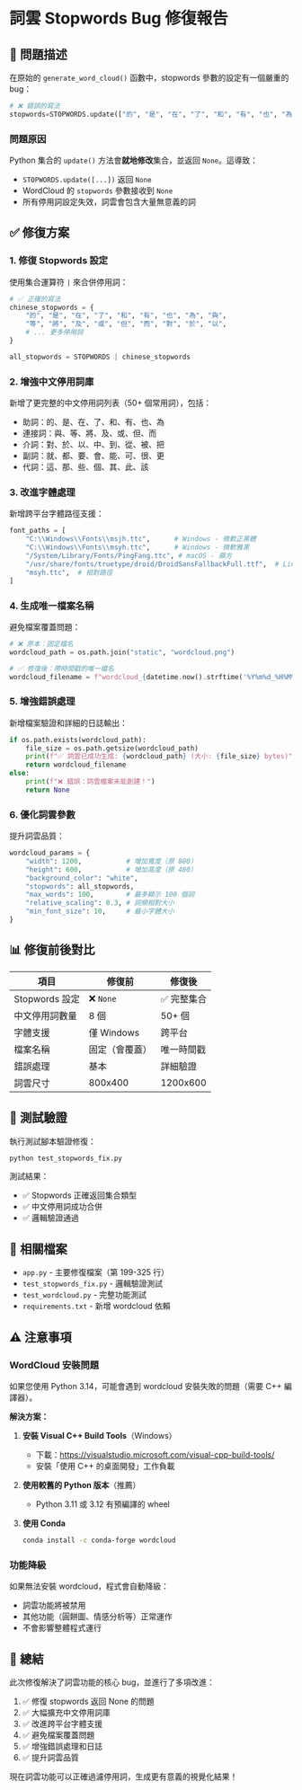# 詞雲 Stopwords Bug 修復報告

## 🐛 問題描述

在原始的 `generate_word_cloud()` 函數中，stopwords 參數的設定有一個嚴重的 bug：

```python
# ❌ 錯誤的寫法
stopwords=STOPWORDS.update(["的", "是", "在", "了", "和", "有", "也", "為"])
```

### 問題原因

Python 集合的 `update()` 方法會**就地修改**集合，並返回 `None`。這導致：
- `STOPWORDS.update([...])` 返回 `None`
- WordCloud 的 `stopwords` 參數接收到 `None`
- 所有停用詞設定失效，詞雲會包含大量無意義的詞

## ✅ 修復方案

### 1. 修復 Stopwords 設定

使用集合運算符 `|` 來合併停用詞：

```python
# ✅ 正確的寫法
chinese_stopwords = {
    "的", "是", "在", "了", "和", "有", "也", "為", "與",
    "等", "將", "及", "或", "但", "而", "對", "於", "以",
    # ... 更多停用詞
}

all_stopwords = STOPWORDS | chinese_stopwords
```

### 2. 增強中文停用詞庫

新增了更完整的中文停用詞列表（50+ 個常用詞），包括：
- 助詞：的、是、在、了、和、有、也、為
- 連接詞：與、等、將、及、或、但、而
- 介詞：對、於、以、中、到、從、被、把
- 副詞：就、都、要、會、能、可、很、更
- 代詞：這、那、些、個、其、此、該

### 3. 改進字體處理

新增跨平台字體路徑支援：

```python
font_paths = [
    "C:\\Windows\\Fonts\\msjh.ttc",      # Windows - 微軟正黑體
    "C:\\Windows\\Fonts\\msyh.ttc",      # Windows - 微軟雅黑
    "/System/Library/Fonts/PingFang.ttc", # macOS - 蘋方
    "/usr/share/fonts/truetype/droid/DroidSansFallbackFull.ttf",  # Linux
    "msyh.ttc",  # 相對路徑
]
```

### 4. 生成唯一檔案名稱

避免檔案覆蓋問題：

```python
# ❌ 原本：固定檔名
wordcloud_path = os.path.join("static", "wordcloud.png")

# ✅ 修復後：帶時間戳的唯一檔名
wordcloud_filename = f"wordcloud_{datetime.now().strftime('%Y%m%d_%H%M%S')}.png"
```

### 5. 增強錯誤處理

新增檔案驗證和詳細的日誌輸出：

```python
if os.path.exists(wordcloud_path):
    file_size = os.path.getsize(wordcloud_path)
    print(f"✅ 詞雲已成功生成: {wordcloud_path} (大小: {file_size} bytes)")
    return wordcloud_filename
else:
    print(f"❌ 錯誤：詞雲檔案未能創建！")
    return None
```

### 6. 優化詞雲參數

提升詞雲品質：

```python
wordcloud_params = {
    "width": 1200,           # 增加寬度（原 800）
    "height": 600,           # 增加高度（原 400）
    "background_color": "white",
    "stopwords": all_stopwords,
    "max_words": 100,        # 最多顯示 100 個詞
    "relative_scaling": 0.3, # 詞頻相對大小
    "min_font_size": 10,     # 最小字體大小
}
```

## 📊 修復前後對比

| 項目 | 修復前 | 修復後 |
|------|--------|--------|
| Stopwords 設定 | ❌ `None` | ✅ 完整集合 |
| 中文停用詞數量 | 8 個 | 50+ 個 |
| 字體支援 | 僅 Windows | 跨平台 |
| 檔案名稱 | 固定（會覆蓋） | 唯一時間戳 |
| 錯誤處理 | 基本 | 詳細驗證 |
| 詞雲尺寸 | 800x400 | 1200x600 |

## 🧪 測試驗證

執行測試腳本驗證修復：

```bash
python test_stopwords_fix.py
```

測試結果：
- ✅ Stopwords 正確返回集合類型
- ✅ 中文停用詞成功合併
- ✅ 邏輯驗證通過

## 📝 相關檔案

- `app.py` - 主要修復檔案（第 199-325 行）
- `test_stopwords_fix.py` - 邏輯驗證測試
- `test_wordcloud.py` - 完整功能測試
- `requirements.txt` - 新增 wordcloud 依賴

## ⚠️ 注意事項

### WordCloud 安裝問題

如果您使用 Python 3.14，可能會遇到 wordcloud 安裝失敗的問題（需要 C++ 編譯器）。

**解決方案：**

1. **安裝 Visual C++ Build Tools**（Windows）
   - 下載：https://visualstudio.microsoft.com/visual-cpp-build-tools/
   - 安裝「使用 C++ 的桌面開發」工作負載

2. **使用較舊的 Python 版本**（推薦）
   - Python 3.11 或 3.12 有預編譯的 wheel

3. **使用 Conda**
   ```bash
   conda install -c conda-forge wordcloud
   ```

### 功能降級

如果無法安裝 wordcloud，程式會自動降級：
- 詞雲功能將被禁用
- 其他功能（圓餅圖、情感分析等）正常運作
- 不會影響整體程式運行

## 🎉 總結

此次修復解決了詞雲功能的核心 bug，並進行了多項改進：

1. ✅ 修復 stopwords 返回 None 的問題
2. ✅ 大幅擴充中文停用詞庫
3. ✅ 改進跨平台字體支援
4. ✅ 避免檔案覆蓋問題
5. ✅ 增強錯誤處理和日誌
6. ✅ 提升詞雲品質

現在詞雲功能可以正確過濾停用詞，生成更有意義的視覺化結果！

